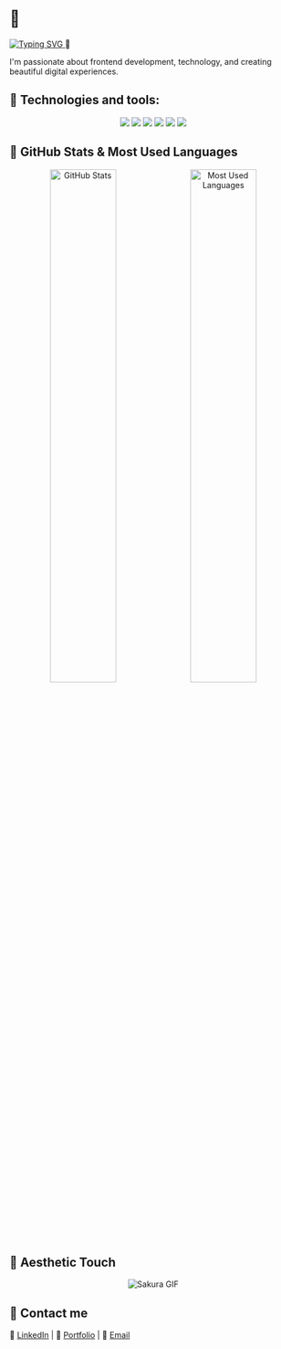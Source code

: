 # 🌸 <span align="center">
  <a href="https://git.io/typing-svg">
    <img src="https://readme-typing-svg.demolab.com?font=Fira+Code&pause=1000&color=E8A2A8&center=true&vCenter=true&width=435&lines=Hi%2C+I'm+Cherrycita!;Welcome+to+my+GitHub!;I+love+Frontend+Development!" alt="Typing SVG" />
  </a>
</span> 🌸

I'm passionate about frontend development, technology, and creating beautiful digital experiences.

## 🌿 Technologies and tools:

<p align="center">
  <img src="https://img.shields.io/badge/JavaScript-F7DF1E?style=for-the-badge&logo=javascript&logoColor=black">
  <img src="https://img.shields.io/badge/HTML5-E34F26?style=for-the-badge&logo=html5&logoColor=white">
  <img src="https://img.shields.io/badge/CSS3-1572B6?style=for-the-badge&logo=css3&logoColor=white">
  <img src="https://img.shields.io/badge/React-61DAFB?style=for-the-badge&logo=react&logoColor=black">
  <img src="https://img.shields.io/badge/Vue.js-4FC08D?style=for-the-badge&logo=vue.js&logoColor=white">
  <img src="https://img.shields.io/badge/TailwindCSS-38B2AC?style=for-the-badge&logo=tailwind-css&logoColor=white">
</p>

## 🌸 GitHub Stats & Most Used Languages

<p align="center">
  <img src="https://github-readme-stats.vercel.app/api?username=cherrycita-dev&show_icons=true&theme=rose_pine" alt="GitHub Stats" width="48%"/>
  <img src="https://github-readme-stats.vercel.app/api/top-langs/?username=cherrycita-dev&layout=compact&theme=rose_pine" alt="Most Used Languages" width="48%"/>
</p>

## 🌷 Aesthetic Touch

<p align="center">
  <img src="https://media.giphy.com/media/26AHONQ79FdWZhAI0/giphy.gif" alt="Sakura GIF">
</p>

## 🌸 Contact me

🌺 [LinkedIn](https://www.linkedin.com/in/cherrycita-dev) | 🌿 [Portfolio](https://cherrycita.dev) | 📩 [Email](mailto:cherrycita.dev@gmail.com)
